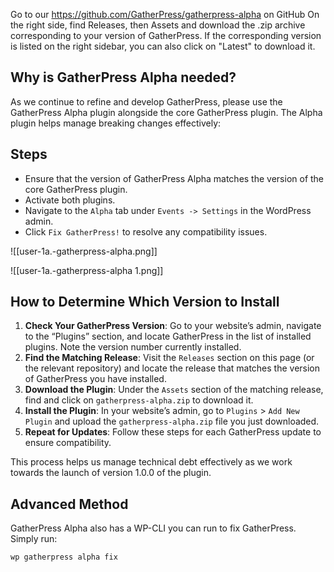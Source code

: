 
Go to our https://github.com/GatherPress/gatherpress-alpha on GitHub
On the right side, find Releases, then Assets and download the .zip archive corresponding to your version of GatherPress. If the corresponding version is listed on the right sidebar, you can also click on "Latest" to download it.

## Why is GatherPress Alpha needed?

As we continue to refine and develop GatherPress, please use the GatherPress Alpha plugin alongside the core GatherPress plugin. The Alpha plugin helps manage breaking changes effectively:

## Steps

- Ensure that the version of GatherPress Alpha matches the version of the core GatherPress plugin.
- Activate both plugins.
- Navigate to the `Alpha` tab under `Events -> Settings` in the WordPress admin.
- Click `Fix GatherPress!` to resolve any compatibility issues.

![[user-1a.-gatherpress-alpha.png]]

![[user-1a.-gatherpress-alpha 1.png]]

## How to Determine Which Version to Install

1. **Check Your GatherPress Version**: Go to your website’s admin, navigate to the “Plugins” section, and locate GatherPress in the list of installed plugins. Note the version number currently installed.
2. **Find the Matching Release**: Visit the `Releases` section on this page (or the relevant repository) and locate the release that matches the version of GatherPress you have installed.
3. **Download the Plugin**: Under the `Assets` section of the matching release, find and click on `gatherpress-alpha.zip` to download it.
4. **Install the Plugin**: In your website’s admin, go to `Plugins` > `Add New Plugin` and upload the `gatherpress-alpha.zip` file you just downloaded.
5. **Repeat for Updates**: Follow these steps for each GatherPress update to ensure compatibility.

This process helps us manage technical debt effectively as we work towards the launch of version 1.0.0 of the plugin.

## Advanced Method

GatherPress Alpha also has a WP-CLI you can run to fix GatherPress. Simply run:

```
wp gatherpress alpha fix
```

